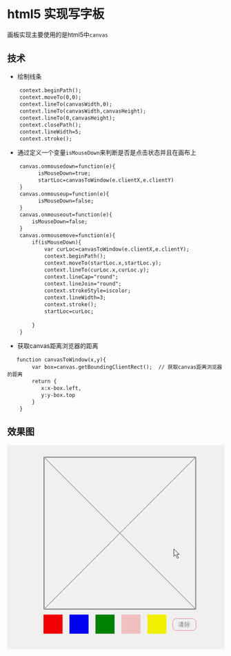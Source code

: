 # html5 实现写字板
画板实现主要使用的是html5中`canvas`
## 技术
* 绘制线条
```
    context.beginPath();
    context.moveTo(0,0);
    context.lineTo(canvasWidth,0);
    context.lineTo(canvasWidth,canvasHeight);
    context.lineTo(0,canvasHeight);
    context.closePath();
    context.lineWidth=5;
    context.stroke();
```
* 通过定义一个变量`isMouseDown`来判断是否是点击状态并且在画布上
```
    canvas.onmousedown=function(e){
          isMouseDown=true;
          startLoc=canvasToWindow(e.clientX,e.clientY)
    }
    canvas.onmouseup=function(e){
          isMouseDown=false;
    }
    canvas.onmouseout=function(e){
        isMouseDown=false;
    }
    canvas.onmousemove=function(e){  
        if(isMouseDown){
            var curLoc=canvasToWindow(e.clientX,e.clientY);
            context.beginPath();
            context.moveTo(startLoc.x,startLoc.y);
            context.lineTo(curLoc.x,curLoc.y);
            context.lineCap="round";
            context.lineJoin="round";
            context.strokeStyle=iscolor;
            context.lineWidth=3;
            context.stroke();
            startLoc=curLoc;

        }
    }
```
* 获取canvas距离浏览器的距离
```
   function canvasToWindow(x,y){
        var box=canvas.getBoundingClientRect();  // 获取canvas距离浏览器的距离
        return {
           x:x-box.left,
           y:y-box.top
        }
    }

```
## 效果图
![Image text](https://raw.githubusercontent.com/zhao-bi-han/html-css-js-demo/master/html5%E5%AE%9E%E7%8E%B0%E5%86%99%E5%AD%97%E6%9D%BF/showImg/gaollg2.GIF)
